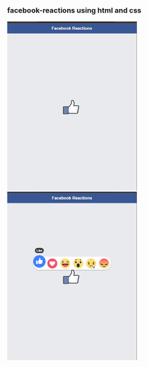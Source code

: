### facebook-reactions using html and css


<img align ="left " width="300" src="https://github.com/Deepangshi/facebook-reactions/blob/main/icons/firstview.png" />

<img align ="left " width="300" src="https://github.com/Deepangshi/facebook-reactions/blob/main/icons/secondview.png" />


